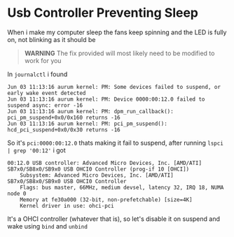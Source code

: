 # Usb Controller Preventing Sleep
When i make my computer sleep the fans keep spinning and the LED is fully on, not blinking as it should be

> **WARNING** The fix provided will most likely need to be modified to work for you

In `journalctl` i found
```
Jun 03 11:13:16 aurum kernel: PM: Some devices failed to suspend, or early wake event detected
Jun 03 11:13:16 aurum kernel: PM: Device 0000:00:12.0 failed to suspend async: error -16
Jun 03 11:13:16 aurum kernel: PM: dpm_run_callback(): pci_pm_suspend+0x0/0x160 returns -16
Jun 03 11:13:16 aurum kernel: PM: pci_pm_suspend(): hcd_pci_suspend+0x0/0x30 returns -16
```

So it's `pci:0000:00:12.0` thats making it fail to suspend, after running `lspci | grep '00:12'` i got
```
00:12.0 USB controller: Advanced Micro Devices, Inc. [AMD/ATI] SB7x0/SB8x0/SB9x0 USB OHCI0 Controller (prog-if 10 [OHCI])
	Subsystem: Advanced Micro Devices, Inc. [AMD/ATI] SB7x0/SB8x0/SB9x0 USB OHCI0 Controller
	Flags: bus master, 66MHz, medium devsel, latency 32, IRQ 18, NUMA node 0
	Memory at fe30a000 (32-bit, non-prefetchable) [size=4K]
	Kernel driver in use: ohci-pci
```

It's a OHCI controller (whatever that is), so let's disable it on suspend and wake using `bind` and `unbind`
